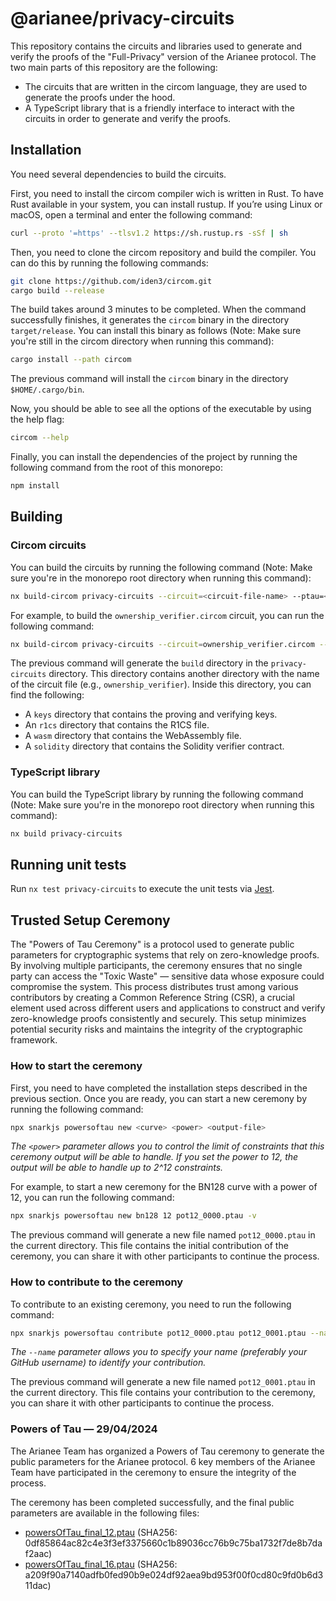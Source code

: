 # @arianee/privacy-circuits

This repository contains the circuits and libraries used to generate and verify the proofs of the "Full-Privacy" version of the Arianee protocol.
The two main parts of this repository are the following:

- The circuits that are written in the circom language, they are used to generate the proofs under the hood.
- A TypeScript library that is a friendly interface to interact with the circuits in order to generate and verify the proofs.

## Installation

You need several dependencies to build the circuits.

First, you need to install the circom compiler wich is written in Rust.
To have Rust available in your system, you can install rustup. If you’re using Linux or macOS, open a terminal and enter the following command:

```bash
curl --proto '=https' --tlsv1.2 https://sh.rustup.rs -sSf | sh
```

Then, you need to clone the circom repository and build the compiler.
You can do this by running the following commands:

```bash
git clone https://github.com/iden3/circom.git
cargo build --release
```

The build takes around 3 minutes to be completed. When the command successfully finishes, it generates the `circom` binary in the directory `target/release`. You can install this binary as follows (Note: Make sure you're still in the circom directory when running this command):

```bash
cargo install --path circom
```

The previous command will install the `circom` binary in the directory `$HOME/.cargo/bin`.

Now, you should be able to see all the options of the executable by using the help flag:

```bash
circom --help
```

Finally, you can install the dependencies of the project by running the following command from the root of this monorepo:

```bash
npm install
```

## Building

### Circom circuits

You can build the circuits by running the following command (Note: Make sure you're in the monorepo root directory when running this command):

```bash
nx build-circom privacy-circuits --circuit=<circuit-file-name> --ptau=<ptau-file-name>
```

For example, to build the `ownership_verifier.circom` circuit, you can run the following command:

```bash
nx build-circom privacy-circuits --circuit=ownership_verifier.circom --ptau=powersOfTau28_hez_final_12.ptau
```

The previous command will generate the `build` directory in the `privacy-circuits` directory.
This directory contains another directory with the name of the circuit file (e.g., `ownership_verifier`). Inside this directory, you can find the following:

- A `keys` directory that contains the proving and verifying keys.
- An `r1cs` directory that contains the R1CS file.
- A `wasm` directory that contains the WebAssembly file.
- A `solidity` directory that contains the Solidity verifier contract.

### TypeScript library

You can build the TypeScript library by running the following command (Note: Make sure you're in the monorepo root directory when running this command):

```bash
nx build privacy-circuits
```

## Running unit tests

Run `nx test privacy-circuits` to execute the unit tests via [Jest](https://jestjs.io).

## Trusted Setup Ceremony

The "Powers of Tau Ceremony" is a protocol used to generate public parameters for cryptographic systems that rely on zero-knowledge proofs. By involving multiple participants, the ceremony ensures that no single party can access the "Toxic Waste" — sensitive data whose exposure could compromise the system. This process distributes trust among various contributors by creating a Common Reference String (CSR), a crucial element used across different users and applications to construct and verify zero-knowledge proofs consistently and securely. This setup minimizes potential security risks and maintains the integrity of the cryptographic framework.

### How to start the ceremony

First, you need to have completed the installation steps described in the previous section.
Once you are ready, you can start a new ceremony by running the following command:

```bash
npx snarkjs powersoftau new <curve> <power> <output-file>
```

_The `<power>` parameter allows you to control the limit of constraints that this ceremony output will be able to handle._
_If you set the power to 12, the output will be able to handle up to 2^12 constraints._

For example, to start a new ceremony for the BN128 curve with a power of 12, you can run the following command:

```bash
npx snarkjs powersoftau new bn128 12 pot12_0000.ptau -v
```

The previous command will generate a new file named `pot12_0000.ptau` in the current directory.
This file contains the initial contribution of the ceremony, you can share it with other participants to continue the process.

### How to contribute to the ceremony

To contribute to an existing ceremony, you need to run the following command:

```bash
npx snarkjs powersoftau contribute pot12_0000.ptau pot12_0001.ptau --name=<your-name> -v
```

_The `--name` parameter allows you to specify your name (preferably your GitHub username) to identify your contribution._

The previous command will generate a new file named `pot12_0001.ptau` in the current directory.
This file contains your contribution to the ceremony, you can share it with other participants to continue the process.

### Powers of Tau — 29/04/2024

The Arianee Team has organized a Powers of Tau ceremony to generate the public parameters for the Arianee protocol.
6 key members of the Arianee Team have participated in the ceremony to ensure the integrity of the process.

The ceremony has been completed successfully, and the final public parameters are available in the following files:

- [powersOfTau_final_12.ptau](https://github.com/Arianee/arianee-sdk/blob/main/packages/privacy-circuits/trusted-setup/powersOfTau_final_12.ptau) (SHA256: 0df85864ac82c4e3f3ef3375660c1b89036cc76b9c75ba1732f7de8b7daf2aac)
- [powersOfTau_final_16.ptau](https://github.com/Arianee/arianee-sdk/blob/main/packages/privacy-circuits/trusted-setup/powersOfTau_final_16.ptau) (SHA256: a209f90a7140adfb0fed90b9e024df92aea9bd953f00f0cd80c9fd0b6d311dac)
